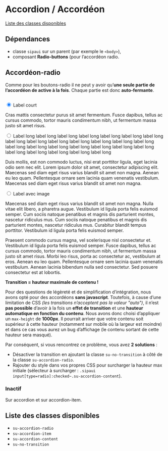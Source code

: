 # Accordion / Accordéon

<a href="#liste-classes" target="_self" class="link-button">Liste des classes disponibles</a>

<div class="dependances">

## Dépendances
- classe `sipaui` sur un parent (par exemple le `<body>`),
- composant **Radio-buttons** (pour l’accordéon radio.

</div>


## Accordéon-radio

Comme pour les boutons-radio il ne peut y avoir qu’**une seule partie de l’accordéon de active à la fois**. Chaque partie est donc **auto-fermante**.

```html

```
<div class="sipaui">
	<div class="su-accordion-radio">
		<div class="su-accordion-item">
			<input type="radio" id="accordion-radio1" name="nom1" checked>
			<label for="accordion-radio1">Label court</label>
			<div class="su-accordion-content">
				<p>Cras mattis consectetur purus sit amet fermentum. Fusce dapibus, tellus ac cursus commodo, tortor mauris condimentum nibh, ut fermentum massa justo sit amet risus.</p>
			</div>
		</div>
		<div class="su-accordion-item">
			<input type="radio" id="accordion-radio2" name="nom1">
			<label for="accordion-radio2">Label long label long label long label long label long label long label long label long label long label long label long label long label long label long label long label long label long label long label long label long label long label long label long label long label long label long</label>
			<div class="su-accordion-content">
				<p>Duis mollis, est non commodo luctus, nisi erat porttitor ligula, eget lacinia odio sem nec elit. Lorem ipsum dolor sit amet, consectetur adipiscing elit. Maecenas sed diam eget risus varius blandit sit amet non magna. Aenean eu leo quam. Pellentesque ornare sem lacinia quam venenatis vestibulum. Maecenas sed diam eget risus varius blandit sit amet non magna.</p>
			</div>
		</div>
		<div class="su-accordion-item">
			<input type="radio" id="accordion-radio3" name="nom1">
			<label for="accordion-radio3">Label avec image</label>
			<div class="su-accordion-content">
				<p>Maecenas sed diam eget risus varius blandit sit amet non magna. Nulla vitae elit libero, a pharetra augue. Vestibulum id ligula porta felis euismod semper. Cum sociis natoque penatibus et magnis dis parturient montes, nascetur ridiculus mus. Cum sociis natoque penatibus et magnis dis parturient montes, nascetur ridiculus mus. Curabitur blandit tempus porttitor. Vestibulum id ligula porta felis euismod semper.</p>
				<p>Praesent commodo cursus magna, vel scelerisque nisl consectetur et. Vestibulum id ligula porta felis euismod semper. Fusce dapibus, tellus ac cursus commodo, tortor mauris condimentum nibh, ut fermentum massa justo sit amet risus. Morbi leo risus, porta ac consectetur ac, vestibulum at eros. Aenean eu leo quam. Pellentesque ornare sem lacinia quam venenatis vestibulum. Aenean lacinia bibendum nulla sed consectetur. Sed posuere consectetur est at lobortis.</p>
			</div>
		</div>
	</div>
</div>



<div class="alerte">
	<p><strong>Transition = hauteur maximale de contenu&nbsp;!</strong></p>
	<p>Pour des questions de légèreté et de simplification d’intégration, nous avons opté pour des accordéons <strong>sans javascript</strong>. Toutefois, à cause d’une limitation de CSS <em>(les transitions n’acceptent pas la valeur "auto")</em>, il n’est <strong>pas possible</strong> d’avoir à la fois un <strong>effet de transition</strong> et une <strong>hauteur automatique en fonction du contenu</strong>. Nous avons donc choisi d’appliquer un <code>max-height</code> de <strong>1000px</strong>. Il pourrait arriver que votre contenu soit supérieur à cette hauteur (notamment sur mobile où la largeur est moindre) et dans ce cas vous aurez un bug d’affichage (le contenu sortant de cette hauteur sera masqué).</p>
	<p>Par conséquent, si vous rencontrez ce problème, vous avez <strong>2 solutions</strong>&nbsp;:</p>
	<ul>
		<li>Désactiver la transition en ajoutant la classe <code>su-no-transition</code> à côté de la classe <code>su-accordion-radio</code>.</li>
		<li>Rajouter du style dans vos propres CSS pour surcharger la hauteur max initiale (sélecteur à surcharger&nbsp;: <code>.sipaui input[type=radio]:checked~.su-accordion-content</code>).</li>
	</ul>
</div>


### Inactif

Sur accordion et sur accordion-item.

<div id="liste-classes" class="control-titres">

## Liste des classes disponibles
- `su-accordion-radio`
- `su-accordion-item`
- `su-accordion-content`
- `su-no-transition`

</div>
